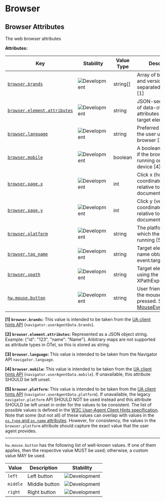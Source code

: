 <!-- NOTE: THIS FILE IS AUTOGENERATED. DO NOT EDIT BY HAND. -->
<!-- see templates/registry/markdown/attribute_namespace.md.j2 -->

# Browser

## Browser Attributes

The web browser attributes

**Attributes:**

| Key | Stability | Value Type | Description | Example Values |
|---|---|---|---|---|
| <a id="browser-brands" href="#browser-brands">`browser.brands`</a> | ![Development](https://img.shields.io/badge/-development-blue) | string[] | Array of brand name and version separated by a space [1] | `[" Not A;Brand 99", "Chromium 99", "Chrome 99"]` |
| <a id="browser-element-attributes" href="#browser-element-attributes">`browser.element.attributes`</a> | ![Development](https://img.shields.io/badge/-development-blue) | string | JSON-serialized map of data-otel-* attributes from the target element. [2] | `{"id": "123", "name": "Name"}` |
| <a id="browser-language" href="#browser-language">`browser.language`</a> | ![Development](https://img.shields.io/badge/-development-blue) | string | Preferred language of the user using the browser [3] | `en`; `en-US`; `fr`; `fr-FR` |
| <a id="browser-mobile" href="#browser-mobile">`browser.mobile`</a> | ![Development](https://img.shields.io/badge/-development-blue) | boolean | A boolean that is true if the browser is running on a mobile device [4] |  |
| <a id="browser-page-x" href="#browser-page-x">`browser.page.x`</a> | ![Development](https://img.shields.io/badge/-development-blue) | int | Click x (horizontal) coordinates (in pixels) relative to the entire document. | `10` |
| <a id="browser-page-y" href="#browser-page-y">`browser.page.y`</a> | ![Development](https://img.shields.io/badge/-development-blue) | int | Click y (vertical) coordinates (in pixels) relative to the entire document. | `10` |
| <a id="browser-platform" href="#browser-platform">`browser.platform`</a> | ![Development](https://img.shields.io/badge/-development-blue) | string | The platform on which the browser is running [5] | `Windows`; `macOS`; `Android` |
| <a id="browser-tag-name" href="#browser-tag-name">`browser.tag_name`</a> | ![Development](https://img.shields.io/badge/-development-blue) | string | Target element tag name obtained via event.target.tagName. | `BUTTON` |
| <a id="browser-xpath" href="#browser-xpath">`browser.xpath`</a> | ![Development](https://img.shields.io/badge/-development-blue) | string | Target element XPath using the XPathExpression API. | `//*[@id='testBtn']` |
| <a id="hw-mouse-button" href="#hw-mouse-button">`hw.mouse.button`</a> | ![Development](https://img.shields.io/badge/-development-blue) | string | User friendly name of the mouse button pressed. See [MouseEvent.buttons](https://developer.mozilla.org/en-US/docs/Web/API/MouseEvent/buttons#value). | `left` |

**[1] `browser.brands`:** This value is intended to be taken from the [UA client hints API](https://wicg.github.io/ua-client-hints/#interface) (`navigator.userAgentData.brands`).

**[2] `browser.element.attributes`:** Represented as a JSON object string. Example: {"id": "123", "name": "Name"}. Arbitrary maps are not supported as attribute types in OTel, so this is stored as string.

**[3] `browser.language`:** This value is intended to be taken from the Navigator API `navigator.language`.

**[4] `browser.mobile`:** This value is intended to be taken from the [UA client hints API](https://wicg.github.io/ua-client-hints/#interface) (`navigator.userAgentData.mobile`). If unavailable, this attribute SHOULD be left unset.

**[5] `browser.platform`:** This value is intended to be taken from the [UA client hints API](https://wicg.github.io/ua-client-hints/#interface) (`navigator.userAgentData.platform`). If unavailable, the legacy `navigator.platform` API SHOULD NOT be used instead and this attribute SHOULD be left unset in order for the values to be consistent.
The list of possible values is defined in the [W3C User-Agent Client Hints specification](https://wicg.github.io/ua-client-hints/#sec-ch-ua-platform). Note that some (but not all) of these values can overlap with values in the [`os.type` and `os.name` attributes](./os.md). However, for consistency, the values in the `browser.platform` attribute should capture the exact value that the user agent provides.

---

`hw.mouse.button` has the following list of well-known values. If one of them applies, then the respective value MUST be used; otherwise, a custom value MAY be used.

| Value  | Description | Stability |
|---|---|---|
| `left` | Left button | ![Development](https://img.shields.io/badge/-development-blue) |
| `middle` | Middle button | ![Development](https://img.shields.io/badge/-development-blue) |
| `right` | Right button | ![Development](https://img.shields.io/badge/-development-blue) |

